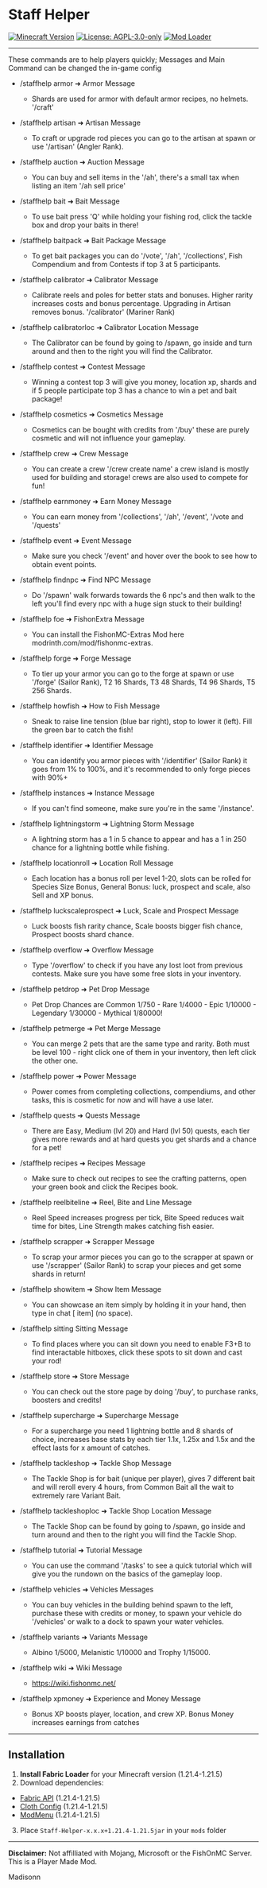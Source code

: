 # Staff Helper

[![Minecraft Version](https://img.shields.io/badge/Minecraft-1.21.4%20to%201.21.5-blue)](https://minecraft.net)
[![License: AGPL-3.0-only](https://img.shields.io/badge/License-AGPL--3.0--only-green)](https://opensource.org/licenses/AGPL-3.0)
[![Mod Loader](https://img.shields.io/badge/Mod%20Loader-Fabric-orange)](https://fabricmc.net)

---

These commands are to help players quickly; Messages and Main Command can be changed the in-game config

- /staffhelp armor ➜ Armor Message
  - Shards are used for armor with default armor recipes, no helmets. '/craft'


- /staffhelp artisan ➜ Artisan Message
  - To craft or upgrade rod pieces you can go to the artisan at spawn or use '/artisan' (Angler Rank).


- /staffhelp auction ➜ Auction Message
  - You can buy and sell items in the '/ah', there's a small tax when listing an item '/ah sell price'


- /staffhelp bait ➜ Bait Message
  - To use bait press 'Q' while holding your fishing rod, click the tackle box and drop your baits in there!


- /staffhelp baitpack ➜ Bait Package Message
  - To get bait packages you can do '/vote', '/ah', '/collections', Fish Compendium and from Contests if top 3 at 5 participants.


- /staffhelp calibrator ➜ Calibrator Message
  - Calibrate reels and poles for better stats and bonuses. Higher rarity increases costs and bonus percentage. Upgrading in Artisan removes bonus. '/calibrator' (Mariner Rank)


- /staffhelp calibratorloc ➜ Calibrator Location Message
  - The Calibrator can be found by going to /spawn, go inside and turn around and then to the right you will find the Calibrator.


- /staffhelp contest ➜ Contest Message
  - Winning a contest top 3 will give you money, location xp, shards and if 5 people participate top 3 has a chance to win a pet and bait package!


- /staffhelp cosmetics ➜ Cosmetics Message
  - Cosmetics can be bought with credits from '/buy' these are purely cosmetic and will not influence your gameplay.


- /staffhelp crew ➜ Crew Message
  - You can create a crew '/crew create name' a crew island is mostly used for building and storage! crews are also used to compete for fun!


- /staffhelp earnmoney ➜ Earn Money Message
  - You can earn money from '/collections', '/ah', '/event', '/vote and '/quests'


- /staffhelp event ➜ Event Message
  - Make sure you check '/event' and hover over the book to see how to obtain event points.


- /staffhelp findnpc ➜ Find NPC Message
  - Do '/spawn' walk forwards towards the 6 npc's and then walk to the left you'll find every npc with a huge sign stuck to their building!


- /staffhelp foe ➜ FishonExtra Message
  - You can install the FishonMC-Extras Mod here modrinth.com/mod/fishonmc-extras.


- /staffhelp forge ➜ Forge Message
  - To tier up your armor you can go to the forge at spawn or use '/forge' (Sailor Rank), T2 16 Shards, T3 48 Shards, T4 96 Shards, T5 256 Shards.


- /staffhelp howfish ➜ How to Fish Message
  - Sneak to raise line tension (blue bar right), stop to lower it (left). Fill the green bar to catch the fish!


- /staffhelp identifier ➜ Identifier Message
  - You can identify you armor pieces with '/identifier' (Sailor Rank) it goes from 1% to 100%, and it's recommended to only forge pieces with 90%+


- /staffhelp instances ➜ Instance Message
  - If you can't find someone, make sure you're in the same '/instance'.


- /staffhelp lightningstorm ➜ Lightning Storm Message
  - A lightning storm has a 1 in 5 chance to appear and has a 1 in 250 chance for a lightning bottle while fishing.


- /staffhelp locationroll ➜ Location Roll Message
  - Each location has a bonus roll per level 1-20, slots can be rolled for Species Size Bonus, General Bonus: luck, prospect and scale, also Sell and XP bonus.


- /staffhelp luckscaleprospect ➜ Luck, Scale and Prospect Message
  - Luck boosts fish rarity chance, Scale boosts bigger fish chance, Prospect boosts shard chance.


- /staffhelp overflow ➜ Overflow Message
  - Type '/overflow' to check if you have any lost loot from previous contests. Make sure you have some free slots in your inventory.


- /staffhelp petdrop ➜ Pet Drop Message
  - Pet Drop Chances are Common 1/750 - Rare 1/4000 - Epic 1/10000 - Legendary 1/30000 - Mythical 1/80000!


- /staffhelp petmerge ➜ Pet Merge Message
  - You can merge 2 pets that are the same type and rarity. Both must be level 100 - right click one of them in your inventory, then left click the other one.


- /staffhelp power ➜ Power Message
  - Power comes from completing collections, compendiums, and other tasks, this is cosmetic for now and will have a use later.


- /staffhelp quests ➜ Quests Message
  - There are Easy, Medium (lvl 20) and Hard (lvl 50) quests, each tier gives more rewards and at hard quests you get shards and a chance for a pet!


- /staffhelp recipes ➜ Recipes Message
  - Make sure to check out recipes to see the crafting patterns, open your green book and click the Recipes book.


- /staffhelp reelbiteline ➜ Reel, Bite and Line Message
  - Reel Speed increases progress per tick, Bite Speed reduces wait time for bites, Line Strength makes catching fish easier.


- /staffhelp scrapper ➜ Scrapper Message
  - To scrap your armor pieces you can go to the scrapper at spawn or use '/scrapper' (Sailor Rank) to scrap your pieces and get some shards in return!


- /staffhelp showitem ➜ Show Item Message
  - You can showcase an item simply by holding it in your hand, then type in chat [ item] (no space).


- /staffhelp sitting Sitting Message
  - To find places where you can sit down you need to enable F3+B to find interactable hitboxes, click these spots to sit down and cast your rod!


- /staffhelp store ➜ Store Message
  - You can check out the store page by doing '/buy', to purchase ranks, boosters and credits!


- /staffhelp supercharge ➜ Supercharge Message
  - For a supercharge you need 1 lightning bottle and 8 shards of choice, increases base stats by each tier 1.1x, 1.25x and 1.5x and the effect lasts for x amount of catches.


- /staffhelp tackleshop ➜ Tackle Shop Message
  - The Tackle Shop is for bait (unique per player), gives 7 different bait and will reroll every 4 hours, from Common Bait all the wait to extremely rare Variant Bait.


- /staffhelp tackleshoploc ➜ Tackle Shop Location Message
  - The Tackle Shop can be found by going to /spawn, go inside and turn around and then to the right you will find the Tackle Shop.


- /staffhelp tutorial ➜ Tutorial Message
  - You can use the command '/tasks' to see a quick tutorial which will give you the rundown on the basics of the gameplay loop.


- /staffhelp vehicles ➜ Vehicles Messages
  - You can buy vehicles in the building behind spawn to the left, purchase these with credits or money, to spawn your vehicle do '/vehicles' or walk to a dock to spawn your water vehicles.


- /staffhelp variants ➜ Variants Message
  - Albino 1/5000, Melanistic 1/10000 and Trophy 1/15000.


- /staffhelp wiki ➜ Wiki Message
  - https://wiki.fishonmc.net/


- /staffhelp xpmoney ➜ Experience and Money Message
  - Bonus XP boosts player, location, and crew XP. Bonus Money increases earnings from catches

---

## Installation
1. **Install Fabric Loader** for your Minecraft version (1.21.4-1.21.5)
2. Download dependencies:
  - [Fabric API](https://modrinth.com/mod/fabric-api) (1.21.4-1.21.5)
  - [Cloth Config](https://modrinth.com/mod/cloth-config) (1.21.4-1.21.5)
  - [ModMenu](https://modrinth.com/mod/modmenu) (1.21.4-1.21.5)
3. Place `Staff-Helper-x.x.x+1.21.4-1.21.5jar` in your `mods` folder

---

**Disclaimer:** Not affilliated with Mojang, Microsoft or the FishOnMC Server. This is a Player Made Mod.

Madisonn